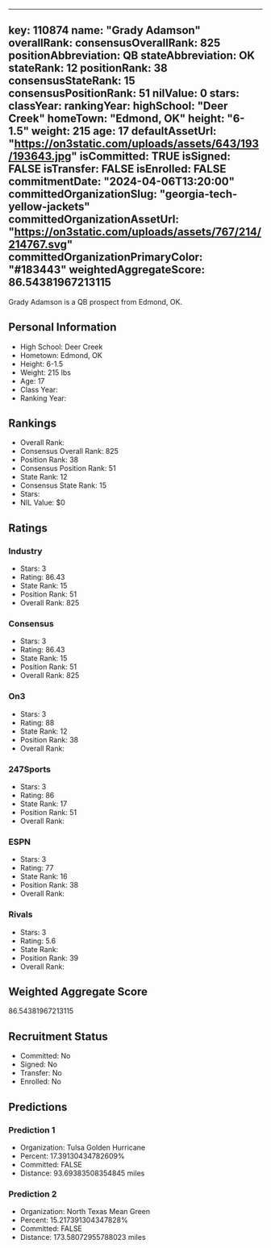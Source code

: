 ---
  key: 110874
  name: "Grady Adamson"
  overallRank: 
  consensusOverallRank: 825
  positionAbbreviation: QB
  stateAbbreviation: OK
  stateRank: 12
  positionRank: 38
  consensusStateRank: 15
  consensusPositionRank: 51
  nilValue: 0
  stars: 
  classYear: 
  rankingYear: 
  highSchool: "Deer Creek"
  homeTown: "Edmond, OK"
  height: "6-1.5"
  weight: 215
  age: 17
  defaultAssetUrl: "https://on3static.com/uploads/assets/643/193/193643.jpg"
  isCommitted: TRUE
  isSigned: FALSE
  isTransfer: FALSE
  isEnrolled: FALSE
  commitmentDate: "2024-04-06T13:20:00"
  committedOrganizationSlug: "georgia-tech-yellow-jackets"
  committedOrganizationAssetUrl: "https://on3static.com/uploads/assets/767/214/214767.svg"
  committedOrganizationPrimaryColor: "#183443"
  weightedAggregateScore: 86.54381967213115
  ---
  
  Grady Adamson is a QB prospect from Edmond, OK.
  
  ## Personal Information
  - High School: Deer Creek
  - Hometown: Edmond, OK
  - Height: 6-1.5
  - Weight: 215 lbs
  - Age: 17
  - Class Year: 
  - Ranking Year: 
  
  ## Rankings
  - Overall Rank: 
  - Consensus Overall Rank: 825
  - Position Rank: 38
  - Consensus Position Rank: 51
  - State Rank: 12
  - Consensus State Rank: 15
  - Stars: 
  - NIL Value: $0
  
  ## Ratings
  
  ### Industry
  - Stars: 3
  - Rating: 86.43
  - State Rank: 15
  - Position Rank: 51
  - Overall Rank: 825
  
  ### Consensus
  - Stars: 3
  - Rating: 86.43
  - State Rank: 15
  - Position Rank: 51
  - Overall Rank: 825
  
  ### On3
  - Stars: 3
  - Rating: 88
  - State Rank: 12
  - Position Rank: 38
  - Overall Rank: 
  
  ### 247Sports
  - Stars: 3
  - Rating: 86
  - State Rank: 17
  - Position Rank: 51
  - Overall Rank: 
  
  ### ESPN
  - Stars: 3
  - Rating: 77
  - State Rank: 16
  - Position Rank: 38
  - Overall Rank: 
  
  ### Rivals
  - Stars: 3
  - Rating: 5.6
  - State Rank: 
  - Position Rank: 39
  - Overall Rank: 
  
  ## Weighted Aggregate Score
  86.54381967213115
  
  ## Recruitment Status
  - Committed: No
  - Signed: No
  - Transfer: No
  - Enrolled: No
  
  
  
  ## Predictions
  
  ### Prediction 1
  - Organization: Tulsa Golden Hurricane
  - Percent: 17.39130434782609%
  - Committed: FALSE
  - Distance: 93.69383508354845 miles
  
  ### Prediction 2
  - Organization: North Texas Mean Green
  - Percent: 15.217391304347828%
  - Committed: FALSE
  - Distance: 173.58072955788023 miles
  